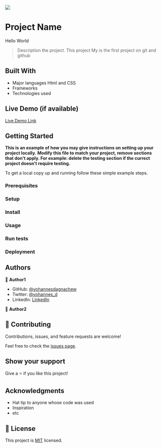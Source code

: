 ![](https://img.shields.io/badge/Microverse-blueviolet)

# Project Name

Hello World

> Description the project.
> This project My is the first project on git and github

## Built With

- Major languages Html and CSS
- Frameworks
- Technologies used

## Live Demo (if available)

[Live Demo Link](https://livedemo.com)

## Getting Started

**This is an example of how you may give instructions on setting up your project locally.**
**Modify this file to match your project, remove sections that don't apply. For example: delete the testing section if the currect project doesn't require testing.**

To get a local copy up and running follow these simple example steps.

### Prerequisites

### Setup

### Install

### Usage

### Run tests

### Deployment

## Authors

👤 **Author1**

- GitHub: [@yohannesdagnachew](https://github.com/yohannesdagnachew)
- Twitter: [@yohannes_d](https://twitter.com/yohannes-dagnachew-5b163a236)
- LinkedIn: [LinkedIn](linkedin.com/in/yohannes-dagnachew-5b163a236)

👤 **Author2**

## 🤝 Contributing

Contributions, issues, and feature requests are welcome!

Feel free to check the [issues page](../../issues/).

## Show your support

Give a ⭐️ if you like this project!

## Acknowledgments

- Hat tip to anyone whose code was used
- Inspiration
- etc

## 📝 License

This project is [MIT](./MIT.md) licensed.
